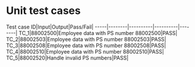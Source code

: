 # Unit test cases

Test case ID|Input|Output|Pass/Fail|
-----|--------|----------|----------|--------|
TC_1|88002500|Employee data with PS number 88002500|PASS|
TC_2|88002503|Employee data with PS number 88002503|PASS|
TC_3|88002508|Employee data with PS number 88002508|PASS|
TC_4|88002510|Employee data with PS number 88002510|PASS|
TC_5|88002520|Handle invalid PS numbers|PASS|
